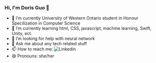 ### Hi, I'm Doris Guo 👋

- 🔭 I’m currently University of Western Ontario student in Honour Specilization in Computer Science 
- 🌱 I’m currently learning html, CSS, javascript, machine learning, Swift, Unity, ect.
- 🤔 I’m looking for help with neural network
- 💬 Ask me about any tech related stuff
- 📫 How to reach me: ![*Linkedin*](https://play.google.com/store/apps/details?id=com.linkedin.android&hl=en_CA&gl=US)
- 😄 Pronouns: she/her
